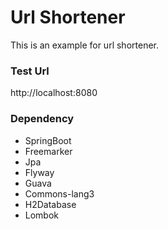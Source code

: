 # Url Shortener
This is an example for url shortener.

### Test Url
http://localhost:8080

### Dependency
* SpringBoot
* Freemarker
* Jpa
* Flyway
* Guava
* Commons-lang3
* H2Database
* Lombok